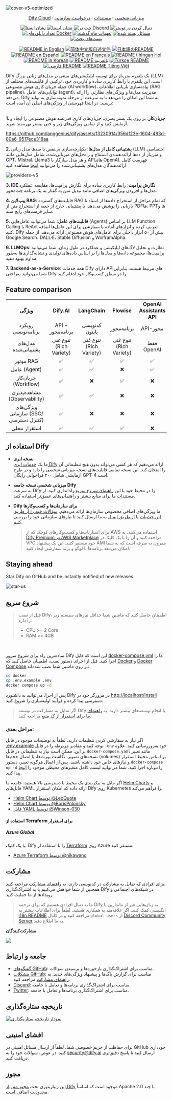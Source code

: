![cover-v5-optimized](https://github.com/langgenius/dify/assets/13230914/f9e19af5-61ba-4119-b926-d10c4c06ebab)

<p align="center">
  <a href="https://cloud.dify.ai">Dify Cloud</a> ·
  <a href="https://docs.dify.ai/getting-started/install-self-hosted">میزبانی شخصی</a> ·
  <a href="https://docs.dify.ai">مستندات</a> ·
  <a href="https://udify.app/chat/22L1zSxg6yW1cWQg">درخواست سازمانی</a>
</p>

<p align="center">
    <a href="https://dify.ai" target="_blank">
        <img alt="نشان ایستا" src="https://img.shields.io/badge/Product-F04438"></a>
    <a href="https://dify.ai/pricing" target="_blank">
        <img alt="نشان ایستا" src="https://img.shields.io/badge/free-pricing?logo=free&color=%20%23155EEF&label=pricing&labelColor=%20%23528bff"></a>
    <a href="https://discord.gg/FngNHpbcY7" target="_blank">
        <img src="https://img.shields.io/discord/1082486657678311454?logo=discord&labelColor=%20%235462eb&logoColor=%20%23f5f5f5&color=%20%235462eb"
            alt="چت در Discord"></a>
    <a href="https://twitter.com/intent/follow?screen_name=dify_ai" target="_blank">
        <img src="https://img.shields.io/twitter/follow/dify_ai?logo=X&color=%20%23f5f5f5"
            alt="دنبال کردن در توییتر"></a>
    <a href="https://hub.docker.com/u/langgenius" target="_blank">
        <img alt="تعداد دانلود‌های Docker" src="https://img.shields.io/docker/pulls/langgenius/dify-web?labelColor=%20%23FDB062&color=%20%23f79009"></a>
    <a href="https://github.com/langgenius/dify/graphs/commit-activity" target="_blank">
        <img alt="تعهدات ماه گذشته" src="https://img.shields.io/github/commit-activity/m/langgenius/dify?labelColor=%20%2332b583&color=%20%2312b76a"></a>
    <a href="https://github.com/langgenius/dify/" target="_blank">
        <img alt="مسائل بسته شده" src="https://img.shields.io/github/issues-search?query=repo%3Alanggenius%2Fdify%20is%3Aclosed&label=issues%20closed&labelColor=%20%237d89b0&color=%20%235d6b98"></a>
    <a href="https://github.com/langgenius/dify/discussions/" target="_blank">
        <img alt="پست‌های بحث" src="https://img.shields.io/github/discussions/langgenius/dify?labelColor=%20%239b8afb&color=%20%237a5af8"></a>
</p>

<p align="center">
  <a href="./README.md"><img alt="README in English" src="https://img.shields.io/badge/English-d9d9d9"></a>
  <a href="./README_CN.md"><img alt="简体中文版自述文件" src="https://img.shields.io/badge/简体中文-d9d9d9"></a>
  <a href="./README_JA.md"><img alt="日本語のREADME" src="https://img.shields.io/badge/日本語-d9d9d9"></a>
  <a href="./README_ES.md"><img alt="README en Español" src="https://img.shields.io/badge/Español-d9d9d9"></a>
  <a href="./README_FR.md"><img alt="README en Français" src="https://img.shields.io/badge/Français-d9d9d9"></a>
  <a href="./README_KL.md"><img alt="README tlhIngan Hol" src="https://img.shields.io/badge/Klingon-d9d9d9"></a>
  <a href="./README_KR.md"><img alt="README in Korean" src="https://img.shields.io/badge/한국어-d9d9d9"></a>
  <a href="./README_AR.md"><img alt="README بالعربية" src="https://img.shields.io/badge/العربية-d9d9d9"></a>
  <a href="./README_TR.md"><img alt="Türkçe README" src="https://img.shields.io/badge/Türkçe-d9d9d9"></a>
  <a href="./README_FA.md"><img alt="فارسی README" src="https://img.shields.io/badge/farsi(فارسی)-d9d9d9"></a>
  <a href="./README_VI.md"><img alt="README Tiếng Việt" src="https://img.shields.io/badge/Ti%E1%BA%BFng%20Vi%E1%BB%87t-d9d9d9"></a>
</p>



Dify یک پلتفرم متن‌باز برای توسعه اپلیکیشن‌های مبتنی بر مدل‌های زبانی بزرگ (LLM) است. این پلتفرم با رابط کاربری ساده و کاربردی خود، ترکیبی از قابلیت‌های مختلف از جمله جریان کاری هوش مصنوعی (AI workflow)، پیاده‌سازی بازیابی اطلاعات (RAG pipeline)، توانایی‌های عامل (agent)، مدیریت مدل‌ها و ویژگی‌های نظارتی را ارائه می‌دهد. Dify به شما این امکان را می‌دهد تا به سرعت از مرحله نمونه‌سازی به تولید برسید. در اینجا فهرستی از ویژگی‌های اصلی آن آمده است:
</br> </br>

**1. جریان‌کار**: 
بر روی یک بستر بصری، جریان‌های کاری قدرتمند هوش مصنوعی را ایجاد و آزمایش کنید و از تمامی ویژگی‌های زیر و حتی بیشتر بهره‌مند شوید.


  https://github.com/langgenius/dify/assets/13230914/356df23e-1604-483d-80a6-9517ece318aa



**2. پشتیبانی کامل از مدل‌ها**: 
  یکپارچه‌سازی بی‌نقص با صدها مدل زبانی (LLM) اختصاصی و متن‌باز از ده‌ها ارائه‌دهنده‌ی استنتاج و راه‌حل‌های میزبانی‌شده، شامل مدل‌هایی مانند GPT، Mistral، Llama3 و هر مدل سازگار با APIهای OpenAI. فهرست کامل ارائه‌دهندگان مدل‌های پشتیبانی‌شده را می‌توانید [اینجا](https://docs.dify.ai/getting-started/readme/model-providers) مشاهده کنید.

![providers-v5](https://github.com/langgenius/dify/assets/13230914/5a17bdbe-097a-4100-8363-40255b70f6e3)


**3. IDE نگارش پرامپت**: 
  رابط کاربری ساده برای نگارش پرامپت‌ها، مقایسه عملکرد مدل‌ها و افزودن ویژگی‌های اضافی مانند تبدیل متن به گفتار به یک برنامه چت‌محور.

**4. پیپ‌لاین RAG**: 
  قابلیت‌های گسترده RAG که تمام مراحل از استخراج داده‌ها از اسناد تا بازیابی را پوشش می‌دهد، با پشتیبانی خارج از جعبه از استخراج متن از PDFها، PPTها و سایر فرمت‌های رایج سند.

**5. قابلیت‌های عامل**: 
شما می‌توانید عامل‌هایی (Agents) بر اساس LLM Function Calling یا ReAct تعریف کرده و ابزارهای آماده یا سفارشی برای این عامل‌ها اضافه کنید. Dify بیش از ۵۰ ابزار داخلی برای عامل‌های هوش مصنوعی ارائه می‌دهد، از جمله Google Search، DALL·E، Stable Diffusion و WolframAlpha.

**6. LLMOps**: 
  نظارت و تحلیل لاگ‌های اپلیکیشن و عملکرد در طول زمان. شما می‌توانید پرامپت‌ها، مجموعه داده‌ها و مدل‌ها را بر اساس داده‌های تولیدی و نشانه‌گذاری‌ها به‌طور مداوم بهبود دهید.

**7. Backend-as-a-Service**: 
  همه خدمات Dify دارای API‌های مرتبط هستند، بنابراین شما می‌توانید به‌راحتی Dify را در منطق کسب‌وکار خود ادغام کنید.

## Feature comparison
<table style="width: 100%;">
  <tr>
    <th align="center">ویژگی</th>
    <th align="center">Dify.AI</th>
    <th align="center">LangChain</th>
    <th align="center">Flowise</th>
    <th align="center">OpenAI Assistants API</th>
  </tr>
  <tr>
    <td align="center">رویکرد برنامه‌نویسی</td>
    <td align="center">API + برنامه‌محور</td>
    <td align="center">کدنویسی پایتون</td>
    <td align="center">برنامه‌محور</td>
    <td align="center">API-محور</td>
  </tr>
  <tr>
    <td align="center">مدل‌های پشتیبانی‌شده</td>
    <td align="center">تنوع غنی (Rich Variety)</td>
    <td align="center">تنوع غنی (Rich Variety)</td>
    <td align="center">تنوع غنی (Rich Variety)</td>
    <td align="center">فقط OpenAI</td>
  </tr>
  <tr>
    <td align="center">موتور RAG</td>
    <td align="center">✅</td>
    <td align="center">✅</td>
    <td align="center">✅</td>
    <td align="center">✅</td>
  </tr>
  <tr>
    <td align="center">عامل (Agent)</td>
    <td align="center">✅</td>
    <td align="center">✅</td>
    <td align="center">❌</td>
    <td align="center">✅</td>
  </tr>
  <tr>
    <td align="center">جریان‌کار (Workflow)</td>
    <td align="center">✅</td>
    <td align="center">❌</td>
    <td align="center">✅</td>
    <td align="center">❌</td>
  </tr>
  <tr>
    <td align="center">مشاهده‌پذیری (Observability)</td>
    <td align="center">✅</td>
    <td align="center">✅</td>
    <td align="center">❌</td>
    <td align="center">❌</td>
  </tr>
  <tr>
    <td align="center">ویژگی‌های سازمانی (SSO/کنترل دسترسی)</td>
    <td align="center">✅</td>
    <td align="center">❌</td>
    <td align="center">❌</td>
    <td align="center">❌</td>
  </tr>
  <tr>
    <td align="center">استقرار محلی</td>
    <td align="center">✅</td>
    <td align="center">✅</td>
    <td align="center">✅</td>
    <td align="center">❌</td>
  </tr>
</table>

## استفاده از Dify

- **نسخه ابری** </br>
ما یک [خدمات ابری Dify](https://dify.ai) ارائه می‌دهیم که هر کسی می‌تواند بدون هیچ تنظیماتی آن را امتحان کند. این نسخه تمامی قابلیت‌های نسخه میزبانی شخصی را دارد و در طرح آزمایشی شامل ۲۰۰ فراخوانی رایگان GPT-4 است.

- **میزبانی شخصی نسخه جامعه Dify** </br>
به سرعت Dify را در محیط خود با این [راهنمای شروع سریع](#quick-start) راه‌اندازی کنید. از [مستندات](https://docs.dify.ai) ما برای منابع بیشتر و راهنمایی‌های عمیق‌تر استفاده کنید.

- **Dify برای سازمان‌ها و کسب‌وکارها** </br>
ما ویژگی‌های اضافی مخصوص سازمان‌ها ارائه می‌دهیم. [سؤالات خود را از طریق این چت‌بات](https://udify.app/chat/22L1zSxg6yW1cWQg) یا [از طریق ایمیل](mailto:business@dify.ai?subject=[GitHub]Business%20License%20Inquiry) به ما ارسال کنید تا نیازهای سازمانی خود را بررسی کنیم.</br>
  > برای استارتاپ‌ها و کسب‌وکارهای کوچک که از AWS استفاده می‌کنند، به [Dify Premium در AWS Marketplace](https://aws.amazon.com/marketplace/pp/prodview-t22mebxzwjhu6) مراجعه کنید و آن را با یک کلیک در VPC خود مستقر کنید. این یک پیشنهاد AMI مقرون به صرفه است که به شما امکان می‌دهد برنامه‌ها با لوگو و برند سفارشی ایجاد کنید.



## Staying ahead

Star Dify on GitHub and be instantly notified of new releases.

![star-us](https://github.com/langgenius/dify/assets/13230914/b823edc1-6388-4e25-ad45-2f6b187adbb4)



## شروع سریع
> قبل از نصب Dify، اطمینان حاصل کنید که ماشین شما حداقل نیازهای سیستم زیر را دارد:
> 
>- CPU >= 2 Core
>- RAM >= 4GB

</br>

ساده‌ترین راه برای شروع سرور Dify این است که فایل [docker-compose.yml](docker/docker-compose.yaml) ما را اجرا کنید. قبل از اجرای دستور نصب، اطمینان حاصل کنید که [Docker](https://docs.docker.com/get-docker/) و [Docker Compose](https://docs.docker.com/compose/install/) بر روی ماشین شما نصب شده‌اند:

```bash
cd docker
cp .env.example .env
docker compose up -d
```

پس از اجرا، می‌توانید به داشبورد Dify در مرورگر خود در [http://localhost/install](http://localhost/install) دسترسی پیدا کرده و فرآیند اولیه‌سازی را شروع کنید.

> اگر تمایل به مشارکت در توسعه Dify یا انجام توسعه‌های بیشتر دارید، به [راهنمای ما برای استقرار از کد منبع](https://docs.dify.ai/getting-started/install-self-hosted/local-source-code) مراجعه کنید.

### مراحل بعدی:

اگر نیاز به سفارشی کردن تنظیمات دارید، لطفاً به توضیحات موجود در فایل [.env.example](docker/.env.example) توجه کنید و مقادیر مربوطه را در فایل `.env` خود به‌روزرسانی کنید. علاوه بر این، ممکن است نیاز به تنظیماتی در فایل `docker-compose.yaml` مانند تغییر نسخه‌های تصویر، نگاشت پورت‌ها، یا اتصال حجم‌ها (volumes) بر اساس محیط استقرار و نیازهای خاص خود داشته باشید. پس از اعمال هرگونه تغییر، دستور `docker-compose up -d` را دوباره اجرا کنید. شما می‌توانید لیست کامل متغیرهای محیطی موجود را [اینجا](https://docs.dify.ai/getting-started/install-self-hosted/environments) پیدا کنید.

اگر مایل به پیکربندی یک محیط با دسترسی بالا هستید، جامعه ما [Helm Charts](https://helm.sh/) و فایل‌های YAML ارائه داده که امکان استقرار Dify روی Kubernetes را فراهم می‌کند.

- [Helm Chart توسط @LeoQuote](https://github.com/douban/charts/tree/master/charts/dify)
- [Helm Chart توسط @BorisPolonsky](https://github.com/BorisPolonsky/dify-helm)
- [فایل YAML توسط @Winson-030](https://github.com/Winson-030/dify-kubernetes)

#### استفاده از Terraform برای استقرار

##### Azure Global
با یک کلیک، Dify را با استفاده از [Terraform](https://www.terraform.io/) روی Azure مستقر کنید.
- [Azure Terraform توسط @nikawang](https://github.com/nikawang/dify-azure-terraform)

## مشارکت

برای افرادی که تمایل به مشارکت در کدنویسی دارند، به [راهنمای مشارکت](https://github.com/langgenius/dify/blob/main/CONTRIBUTING.md) مراجعه کنید.  
همچنین از شما خواهش می‌کنیم با به اشتراک‌گذاری Dify در شبکه‌های اجتماعی و رویدادها از ما حمایت کنید.

> ما به دنبال افرادی هستیم که برای ترجمه Dify به زبان‌هایی غیر از ماندارین یا انگلیسی کمک کنند. اگر علاقه‌مند به همکاری هستید، لطفاً برای اطلاعات بیشتر به [i18n README](https://github.com/langgenius/dify/blob/main/web/i18n/README.md) مراجعه کنید و در کانال `global-users` از [Discord Community Server](https://discord.gg/8Tpq4AcN9c) به ما اطلاع دهید.

**مشارکت‌کنندگان**

<a href="https://github.com/langgenius/dify/graphs/contributors">
  <img src="https://contrib.rocks/image?repo=langgenius/dify" />
</a>

## جامعه و ارتباط

* [گفتگوهای GitHub](https://github.com/langgenius/dify/discussions): مناسب برای اشتراک‌گذاری بازخوردها و پرسیدن سوالات.
* [مشکلات GitHub](https://github.com/langgenius/dify/issues): مناسب برای گزارش باگ‌ها و پیشنهاد ویژگی‌های جدید. به [راهنمای مشارکت](https://github.com/langgenius/dify/blob/main/CONTRIBUTING.md) مراجعه کنید.
* [Discord](https://discord.gg/FngNHpbcY7): مناسب برای اشتراک‌گذاری برنامه‌ها و تعامل با جامعه.
* [Twitter](https://twitter.com/dify_ai): مناسب برای اشتراک‌گذاری برنامه‌ها و تعامل با جامعه.

## تاریخچه ستاره‌گذاری

[![نمودار تاریخچه ستاره‌گذاری](https://api.star-history.com/svg?repos=langgenius/dify&type=Date)](https://star-history.com/#langgenius/dify&Date)

## افشای امنیتی

برای حفاظت از حریم خصوصی شما، لطفاً از ارسال مسائل امنیتی در GitHub خودداری کنید. در عوض، سوالات خود را به security@dify.ai ارسال کنید تا پاسخ دقیق‌تری دریافت کنید.

## مجوز

این ریپازیتوری تحت [مجوز متن‌باز Dify](LICENSE) موجود است که اساساً Apache 2.0 با چند محدودیت اضافی است.
